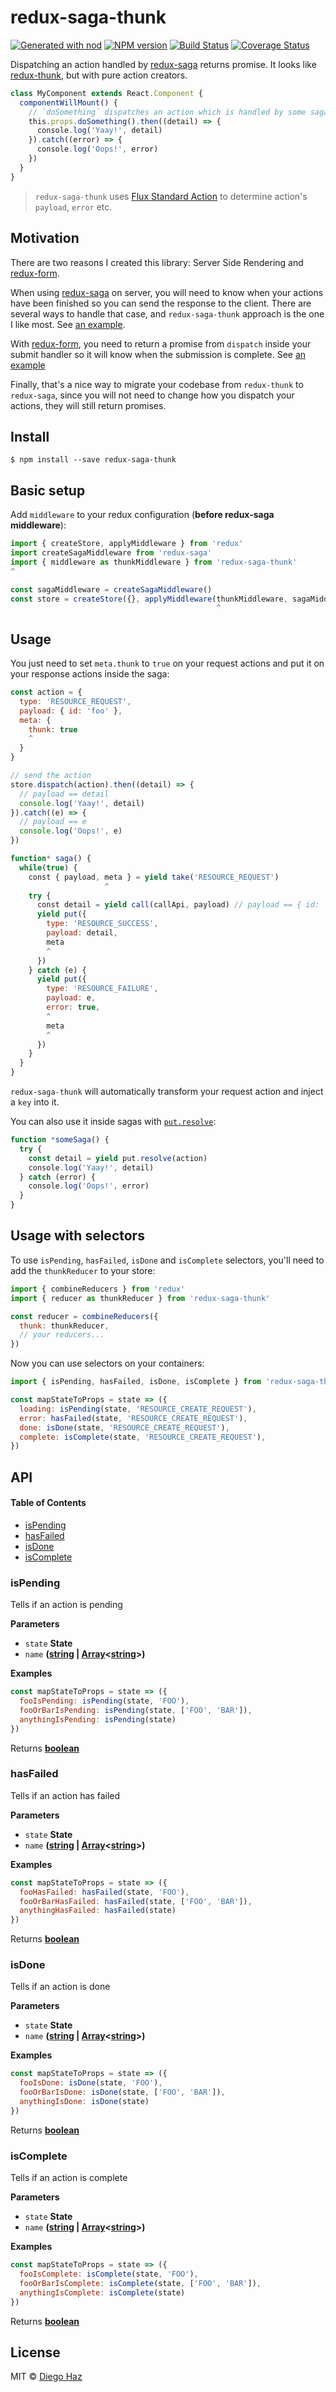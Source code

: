 # redux-saga-thunk

[![Generated with nod](https://img.shields.io/badge/generator-nod-2196F3.svg?style=flat-square)](https://github.com/diegohaz/nod)
[![NPM version](https://img.shields.io/npm/v/redux-saga-thunk.svg?style=flat-square)](https://npmjs.org/package/redux-saga-thunk)
[![Build Status](https://img.shields.io/travis/diegohaz/redux-saga-thunk/master.svg?style=flat-square)](https://travis-ci.org/diegohaz/redux-saga-thunk) [![Coverage Status](https://img.shields.io/codecov/c/github/diegohaz/redux-saga-thunk/master.svg?style=flat-square)](https://codecov.io/gh/diegohaz/redux-saga-thunk/branch/master)

Dispatching an action handled by [redux-saga](https://github.com/redux-saga/redux-saga) returns promise. It looks like [redux-thunk](https://github.com/gaearon/redux-thunk), but with pure action creators.

```js
class MyComponent extends React.Component {
  componentWillMount() {
    // `doSomething` dispatches an action which is handled by some saga
    this.props.doSomething().then((detail) => {
      console.log('Yaay!', detail)
    }).catch((error) => {
      console.log('Oops!', error)
    })
  }
}
```

> `redux-saga-thunk` uses [Flux Standard Action](https://github.com/acdlite/flux-standard-action) to determine action's `payload`, `error` etc.

## Motivation

There are two reasons I created this library: Server Side Rendering and [redux-form](https://github.com/erikras/redux-form).

When using [redux-saga](https://github.com/redux-saga/redux-saga) on server, you will need to know when your actions have been finished so you can send the response to the client. There are several ways to handle that case, and `redux-saga-thunk` approach is the one I like most. See [an example](https://github.com/diegohaz/arc/blob/d194b7e9578bdf3ad70a1e0d4c09ceca849f164e/src-example/containers/PostList.js#L33).

With [redux-form](https://github.com/erikras/redux-form), you need to return a promise from `dispatch` inside your submit handler so it will know when the submission is complete. See [an example](https://github.com/diegohaz/arc/blob/8d46b9e52db3f1066b124b93cf8b92d05094fe1c/src-example/containers/PostForm.js#L10)

Finally, that's a nice way to migrate your codebase from `redux-thunk` to `redux-saga`, since you will not need to change how you dispatch your actions, they will still return promises.

## Install

    $ npm install --save redux-saga-thunk

## Basic setup

Add `middleware` to your redux configuration (**before redux-saga middleware**):

```js
import { createStore, applyMiddleware } from 'redux'
import createSagaMiddleware from 'redux-saga'
import { middleware as thunkMiddleware } from 'redux-saga-thunk'
^

const sagaMiddleware = createSagaMiddleware()
const store = createStore({}, applyMiddleware(thunkMiddleware, sagaMiddleware))
                                              ^
```

## Usage

You just need to set `meta.thunk` to `true` on your request actions and put it on your response actions inside the saga:

```js
const action = {
  type: 'RESOURCE_REQUEST',
  payload: { id: 'foo' },
  meta: {
    thunk: true
    ^
  }
}

// send the action
store.dispatch(action).then((detail) => {
  // payload == detail
  console.log('Yaay!', detail)
}).catch((e) => {
  // payload == e
  console.log('Oops!', e)
})

function* saga() {
  while(true) {
    const { payload, meta } = yield take('RESOURCE_REQUEST') 
                     ^
    try {
      const detail = yield call(callApi, payload) // payload == { id: 'foo' }
      yield put({
        type: 'RESOURCE_SUCCESS',
        payload: detail,
        meta
        ^
      })
    } catch (e) {
      yield put({
        type: 'RESOURCE_FAILURE',
        payload: e,
        error: true,
        ^
        meta
        ^
      })
    }
  }
}
```

`redux-saga-thunk` will automatically transform your request action and inject a `key` into it.

You can also use it inside sagas with [`put.resolve`](https://redux-saga.js.org/docs/api/#putresolveaction):

```js
function *someSaga() {
  try {
    const detail = yield put.resolve(action)
    console.log('Yaay!', detail)
  } catch (error) {
    console.log('Oops!', error)
  }
}
```

## Usage with selectors

To use `isPending`, `hasFailed`, `isDone` and `isComplete` selectors, you'll need to add the `thunkReducer` to your store:

```js
import { combineReducers } from 'redux'
import { reducer as thunkReducer } from 'redux-saga-thunk'

const reducer = combineReducers({
  thunk: thunkReducer,
  // your reducers...
})
```

Now you can use selectors on your containers:

```js
import { isPending, hasFailed, isDone, isComplete } from 'redux-saga-thunk'

const mapStateToProps = state => ({
  loading: isPending(state, 'RESOURCE_CREATE_REQUEST'),
  error: hasFailed(state, 'RESOURCE_CREATE_REQUEST'),
  done: isDone(state, 'RESOURCE_CREATE_REQUEST'),
  complete: isComplete(state, 'RESOURCE_CREATE_REQUEST'),
})
```

## API

<!-- Generated by documentation.js. Update this documentation by updating the source code. -->

#### Table of Contents

-   [isPending](#ispending)
-   [hasFailed](#hasfailed)
-   [isDone](#isdone)
-   [isComplete](#iscomplete)

### isPending

Tells if an action is pending

**Parameters**

-   `state` **State** 
-   `name` **([string](https://developer.mozilla.org/docs/Web/JavaScript/Reference/Global_Objects/String) \| [Array](https://developer.mozilla.org/docs/Web/JavaScript/Reference/Global_Objects/Array)&lt;[string](https://developer.mozilla.org/docs/Web/JavaScript/Reference/Global_Objects/String)>)** 

**Examples**

```javascript
const mapStateToProps = state => ({
  fooIsPending: isPending(state, 'FOO'),
  fooOrBarIsPending: isPending(state, ['FOO', 'BAR']),
  anythingIsPending: isPending(state)
})
```

Returns **[boolean](https://developer.mozilla.org/docs/Web/JavaScript/Reference/Global_Objects/Boolean)** 

### hasFailed

Tells if an action has failed

**Parameters**

-   `state` **State** 
-   `name` **([string](https://developer.mozilla.org/docs/Web/JavaScript/Reference/Global_Objects/String) \| [Array](https://developer.mozilla.org/docs/Web/JavaScript/Reference/Global_Objects/Array)&lt;[string](https://developer.mozilla.org/docs/Web/JavaScript/Reference/Global_Objects/String)>)** 

**Examples**

```javascript
const mapStateToProps = state => ({
  fooHasFailed: hasFailed(state, 'FOO'),
  fooOrBarHasFailed: hasFailed(state, ['FOO', 'BAR']),
  anythingHasFailed: hasFailed(state)
})
```

Returns **[boolean](https://developer.mozilla.org/docs/Web/JavaScript/Reference/Global_Objects/Boolean)** 

### isDone

Tells if an action is done

**Parameters**

-   `state` **State** 
-   `name` **([string](https://developer.mozilla.org/docs/Web/JavaScript/Reference/Global_Objects/String) \| [Array](https://developer.mozilla.org/docs/Web/JavaScript/Reference/Global_Objects/Array)&lt;[string](https://developer.mozilla.org/docs/Web/JavaScript/Reference/Global_Objects/String)>)** 

**Examples**

```javascript
const mapStateToProps = state => ({
  fooIsDone: isDone(state, 'FOO'),
  fooOrBarIsDone: isDone(state, ['FOO', 'BAR']),
  anythingIsDone: isDone(state)
})
```

Returns **[boolean](https://developer.mozilla.org/docs/Web/JavaScript/Reference/Global_Objects/Boolean)** 

### isComplete

Tells if an action is complete

**Parameters**

-   `state` **State** 
-   `name` **([string](https://developer.mozilla.org/docs/Web/JavaScript/Reference/Global_Objects/String) \| [Array](https://developer.mozilla.org/docs/Web/JavaScript/Reference/Global_Objects/Array)&lt;[string](https://developer.mozilla.org/docs/Web/JavaScript/Reference/Global_Objects/String)>)** 

**Examples**

```javascript
const mapStateToProps = state => ({
  fooIsComplete: isComplete(state, 'FOO'),
  fooOrBarIsComplete: isComplete(state, ['FOO', 'BAR']),
  anythingIsComplete: isComplete(state)
})
```

Returns **[boolean](https://developer.mozilla.org/docs/Web/JavaScript/Reference/Global_Objects/Boolean)** 

## License

MIT © [Diego Haz](https://github.com/diegohaz)
